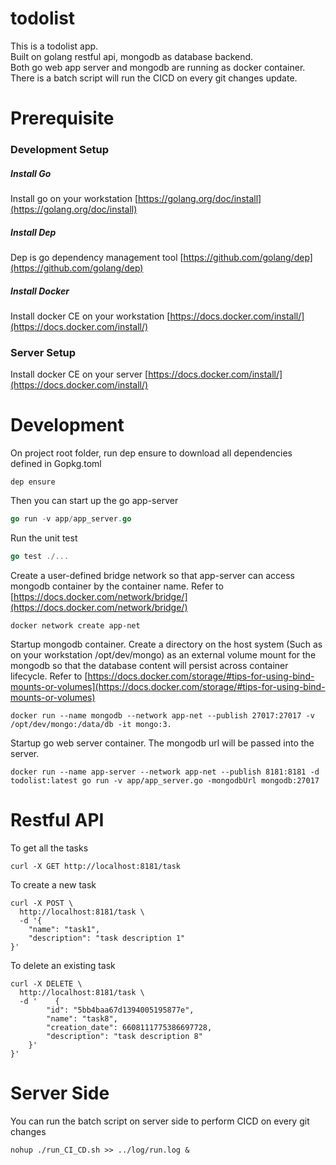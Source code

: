 # todolist
This is a todolist app. <br/>
Built on golang restful api, mongodb as database backend. <br/>
Both go web app server and mongodb are running as docker container. 
There is a batch script will run the CICD on every git changes update.

# Prerequisite
### Development Setup
##### Install Go
Install go on your workstation [https://golang.org/doc/install](https://golang.org/doc/install)  

##### Install Dep
Dep is go dependency management tool [https://github.com/golang/dep](https://github.com/golang/dep)

##### Install Docker
Install docker CE on your workstation [https://docs.docker.com/install/](https://docs.docker.com/install/)

### Server Setup 
Install docker CE on your server [https://docs.docker.com/install/](https://docs.docker.com/install/)

# Development
On project root folder, run dep ensure to download all dependencies defined in Gopkg.toml
```
dep ensure
```

Then you can start up the go app-server

```go
go run -v app/app_server.go
```

Run the unit test
```go
go test ./...
```

Create a user-defined bridge network so that app-server can access mongodb container by the container name. Refer to [https://docs.docker.com/network/bridge/](https://docs.docker.com/network/bridge/)
```
docker network create app-net
``` 

Startup mongodb container. Create a directory on the host system (Such as on your workstation /opt/dev/mongo) as an external volume mount for the mongodb so that the database content will persist across container lifecycle. Refer to [https://docs.docker.com/storage/#tips-for-using-bind-mounts-or-volumes](https://docs.docker.com/storage/#tips-for-using-bind-mounts-or-volumes)
```
docker run --name mongodb --network app-net --publish 27017:27017 -v /opt/dev/mongo:/data/db -it mongo:3.
```

Startup go web server container. The mongodb url will be passed into the server.
```
docker run --name app-server --network app-net --publish 8181:8181 -d todolist:latest go run -v app/app_server.go -mongodbUrl mongodb:27017
```

# Restful API
To get all the tasks
```
curl -X GET http://localhost:8181/task
```

To create a new task
```
curl -X POST \
  http://localhost:8181/task \
  -d '{
	"name": "task1",
	"description": "task description 1"
}'
```

To delete an existing task
```
curl -X DELETE \
  http://localhost:8181/task \
  -d '    {
        "id": "5bb4baa67d1394005195877e",
        "name": "task8",
        "creation_date": 6608111775386697728,
        "description": "task description 8"
    }'
}'
```

# Server Side
You can run the batch script on server side to perform CICD on every git changes
```
nohup ./run_CI_CD.sh >> ../log/run.log &
```